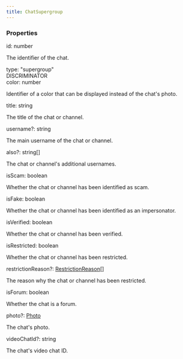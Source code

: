 ```yaml
---
title: ChatSupergroup
---
```


### Properties

<div class="flex flex-col gap-3"><div><div class="flex gap-2"><div class="font-mono p" id="p_id" data-anchor><span class="font-bold">id</span><span class="opacity-50">:</span> <span>number</span></div></div><div class="pl-3"><div class="no-margin">

The identifier of the chat.

</div></div></div><div><div class="flex gap-2"><div class="font-mono p" id="p_type" data-anchor><span class="font-bold">type</span><span class="opacity-50">:</span> <span>&quot;supergroup&quot;</span></div><div class="flex items-center"><div class="bg-dbt px-1.5 rounded-md select-none text-fgt text-[10px]">DISCRIMINATOR</div></div></div></div><div><div class="flex gap-2"><div class="font-mono p" id="p_color" data-anchor><span class="font-bold">color</span><span class="opacity-50">:</span> <span>number</span></div></div><div class="pl-3"><div class="no-margin">

Identifier of a color that can be displayed instead of the chat's photo.

</div></div></div><div><div class="flex gap-2"><div class="font-mono p" id="p_title" data-anchor><span class="font-bold">title</span><span class="opacity-50">:</span> <span>string</span></div></div><div class="pl-3"><div class="no-margin">

The title of the chat or channel.

</div></div></div><div><div class="flex gap-2"><div class="font-mono p" id="p_username" data-anchor><span class="font-bold">username</span><span class="opacity-50"><span title="Optional" class="cursor-help">?</span>:</span> <span>string</span></div></div><div class="pl-3"><div class="no-margin">

The main username of the chat or channel.

</div></div></div><div><div class="flex gap-2"><div class="font-mono p" id="p_also" data-anchor><span class="font-bold">also</span><span class="opacity-50"><span title="Optional" class="cursor-help">?</span>:</span> <span>string</span><span class="opacity-50">[]</span></div></div><div class="pl-3"><div class="no-margin">

The chat or channel's additional usernames.

</div></div></div><div><div class="flex gap-2"><div class="font-mono p" id="p_isScam" data-anchor><span class="font-bold">isScam</span><span class="opacity-50">:</span> <span>boolean</span></div></div><div class="pl-3"><div class="no-margin">

Whether the chat or channel has been identified as scam.

</div></div></div><div><div class="flex gap-2"><div class="font-mono p" id="p_isFake" data-anchor><span class="font-bold">isFake</span><span class="opacity-50">:</span> <span>boolean</span></div></div><div class="pl-3"><div class="no-margin">

Whether the chat or channel has been identified as an impersonator.

</div></div></div><div><div class="flex gap-2"><div class="font-mono p" id="p_isVerified" data-anchor><span class="font-bold">isVerified</span><span class="opacity-50">:</span> <span>boolean</span></div></div><div class="pl-3"><div class="no-margin">

Whether the chat or channel has been verified.

</div></div></div><div><div class="flex gap-2"><div class="font-mono p" id="p_isRestricted" data-anchor><span class="font-bold">isRestricted</span><span class="opacity-50">:</span> <span>boolean</span></div></div><div class="pl-3"><div class="no-margin">

Whether the chat or channel has been restricted.

</div></div></div><div><div class="flex gap-2"><div class="font-mono p" id="p_restrictionReason" data-anchor><span class="font-bold">restrictionReason</span><span class="opacity-50"><span title="Optional" class="cursor-help">?</span>:</span> <a href="/gh/types/restrictionreason"  >RestrictionReason</a><span class="opacity-50">[]</span></div></div><div class="pl-3"><div class="no-margin">

The reason why the chat or channel has been restricted.

</div></div></div><div><div class="flex gap-2"><div class="font-mono p" id="p_isForum" data-anchor><span class="font-bold">isForum</span><span class="opacity-50">:</span> <span>boolean</span></div></div><div class="pl-3"><div class="no-margin">

Whether the chat is a forum.

</div></div></div><div><div class="flex gap-2"><div class="font-mono p" id="p_photo" data-anchor><span class="font-bold">photo</span><span class="opacity-50"><span title="Optional" class="cursor-help">?</span>:</span> <a href="/gh/types/photo"  >Photo</a></div></div><div class="pl-3"><div class="no-margin">

The chat's photo.

</div></div></div><div><div class="flex gap-2"><div class="font-mono p" id="p_videoChatId" data-anchor><span class="font-bold">videoChatId</span><span class="opacity-50"><span title="Optional" class="cursor-help">?</span>:</span> <span>string</span></div></div><div class="pl-3"><div class="no-margin">

The chat's video chat ID.

</div></div></div></div>

